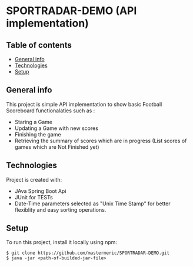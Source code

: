 # SPORTRADAR-DEMO (API implementation)

## Table of contents
* [General info](#general-info)
* [Technologies](#technologies)
* [Setup](#setup)

## General info
This project is simple API implementation to show basic Football Scoreboard functionalaties such as :
* Staring a Game
* Updating a Game with new scores
* Finishing the game
* Retrieving the summary of scores which are in progress (List scores of games which are Not Finished yet)

	
## Technologies
Project is created with:
* JAva Spring Boot Api
* JUnit for TESTs
* Date-Time parameters selected as "Unix Time Stamp" for better flexiblity and easy sorting operations.
	
## Setup
To run this project, install it locally using npm:

```
$ git clone https://github.com/mastermeric/SPORTRADAR-DEMO.git
$ java -jar <path-of-builded-jar-file>
```
